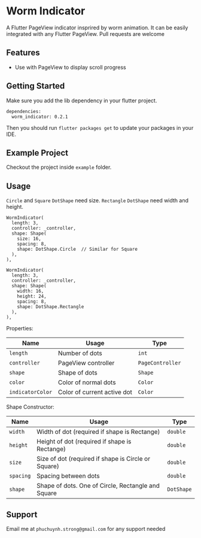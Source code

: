 # Worm Indicator

A Flutter PageView indicator insprired by worm animation. It can be easily integrated with any Flutter PageView. Pull requests are welcome

## Features

- Use with PageView to display scroll progress

## Getting Started

Make sure you add the lib dependency in your flutter project.

```
dependencies:
  worm_indicator: 0.2.1
```

Then you should run `flutter packages get` to update your packages in your IDE.

## Example Project

Checkout the project inside `example` folder.

## Usage

`Circle` and `Square` `DotShape` need size. `Rectangle` `DotShape` need width and height.

```
WormIndicator(
  length: 3,
  controller: _controller,
  shape: Shape(
    size: 16,
    spacing: 8,
    shape: DotShape.Circle  // Similar for Square
  ),
),
```

```
WormIndicator(
  length: 3,
  controller: _controller,
  shape: Shape(
    width: 16,
    height: 24,
    spacing: 8,
    shape: DotShape.Rectangle
  ),
),
```

Properties:

|Name|Usage|Type|
|---|---|---|
|`length`| Number of dots |`int`|
|`controller`| PageView controller |`PageController`|
|`shape`| Shape of dots |`Shape`|
|`color`| Color of normal dots |`Color`|
|`indicatorColor`| Color of current active dot |`Color`|

Shape Constructor:

|Name|Usage|Type|
|---|---|---|
|`width`| Width of dot (required if shape is Rectange)|`double`|
|`height`| Height of dot (required if shape is Rectange)|`double`|
|`size`| Size of dot (required if shape is Circle or Square)|`double`|
|`spacing`| Spacing between dots |`double`|
|`shape`| Shape of dots. One of Circle, Rectangle and Square |`DotShape`|

## Support

Email me at `phuchuynh.strong@gmail.com` for any support needed
